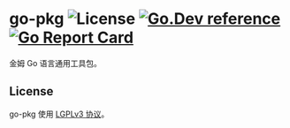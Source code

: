 # go-pkg ![License](https://img.shields.io/github/license/jinmukeji/go-pkg) [![Go.Dev reference](https://img.shields.io/badge/go.dev-reference-007d9c?logo=go&logoColor=white&style=flat-square)](https://pkg.go.dev/github.com/jinmukeji/go-pkg/v4?tab=doc) [![Go Report Card](https://goreportcard.com/badge/jinmukeji/go-pkg)](https://goreportcard.com/report/github.com/jinmukeji/go-pkg) 

金姆 Go 语言通用工具包。

## License

go-pkg 使用 [LGPLv3 协议](./LICENSE)。

